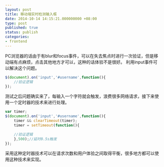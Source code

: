 ```yaml
---
layout: post
title: 移动端实时检测输入框
date: 2014-10-14 14:15:21.000000000 +08:00
type: post
published: true
status: publish
categories:
- frontend
---
```

PC浏览器的话由于有blur和focus事件，可以在失去焦点时进行一次验证，但是移动端有点麻烦，点击其他地方才可以，这种的话体验不是很好。
利用input事件可以解决这个问题。

```javascript
$(document).on('input','#username',function(){
    //验证逻辑
});
```

测试之后问题确实来了，每输入一个字符就会触发，浪费很多网络请求，接下来使用一个定时器的技术来进行处理。

```javascript
var timer;
$(document).on('input','#username',function(){
    timer && clearTimeout(timer);
    timer = setTimeout(function(){
   
    //验证逻辑
    },500);//延时0.5s触发
});
```

采用这种定时器技术可以在请求次数和用户体验之间取得平衡，很多地方都可以使用这种技术来实现。